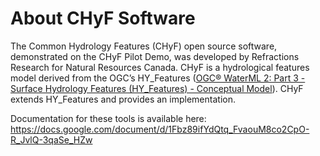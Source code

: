 # About CHyF Software

The Common Hydrology Features (CHyF) open source software, demonstrated on the CHyF Pilot Demo, 
was developed by Refractions Research for Natural Resources Canada. 
CHyF is a hydrological features model derived from the OGC’s HY_Features 
([OGC® WaterML 2: Part 3 - Surface Hydrology Features (HY_Features) - Conceptual Model](http://docs.opengeospatial.org/is/14-111r6/14-111r6.html)). 
CHyF extends HY_Features and provides an implementation.

Documentation for these tools is available here: https://docs.google.com/document/d/1Fbz89ifYdQtq_FvaouM8co2CpO-R_JvlQ-3qaSe_HZw


